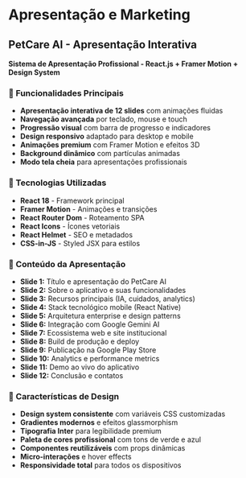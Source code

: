 # Apresentação e Marketing

## PetCare AI - Apresentação Interativa
**Sistema de Apresentação Profissional - React.js + Framer Motion + Design System**

### 🎯 Funcionalidades Principais

* **Apresentação interativa de 12 slides** com animações fluidas
* **Navegação avançada** por teclado, mouse e touch
* **Progressão visual** com barra de progresso e indicadores
* **Design responsivo** adaptado para desktop e mobile
* **Animações premium** com Framer Motion e efeitos 3D
* **Background dinâmico** com partículas animadas
* **Modo tela cheia** para apresentações profissionais

### 🚀 Tecnologias Utilizadas

* **React 18** - Framework principal
* **Framer Motion** - Animações e transições
* **React Router Dom** - Roteamento SPA
* **React Icons** - Ícones vetoriais
* **React Helmet** - SEO e metadados
* **CSS-in-JS** - Styled JSX para estilos

### 📱 Conteúdo da Apresentação

* **Slide 1:** Título e apresentação do PetCare AI
* **Slide 2:** Sobre o aplicativo e suas funcionalidades
* **Slide 3:** Recursos principais (IA, cuidados, analytics)
* **Slide 4:** Stack tecnológico mobile (React Native)
* **Slide 5:** Arquitetura enterprise e design patterns
* **Slide 6:** Integração com Google Gemini AI
* **Slide 7:** Ecossistema web e site institucional
* **Slide 8:** Build de produção e deploy
* **Slide 9:** Publicação na Google Play Store
* **Slide 10:** Analytics e performance metrics
* **Slide 11:** Demo ao vivo do aplicativo
* **Slide 12:** Conclusão e contatos

### 🎨 Características de Design

* **Design system consistente** com variáveis CSS customizadas
* **Gradientes modernos** e efeitos glassmorphism
* **Tipografia Inter** para legibilidade premium
* **Paleta de cores profissional** com tons de verde e azul
* **Componentes reutilizáveis** com props dinâmicas
* **Micro-interações** e hover effects
* **Responsividade total** para todos os dispositivos
